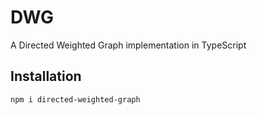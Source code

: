 # DWG
A Directed Weighted Graph implementation in TypeScript

## Installation

```bash
npm i directed-weighted-graph
```
